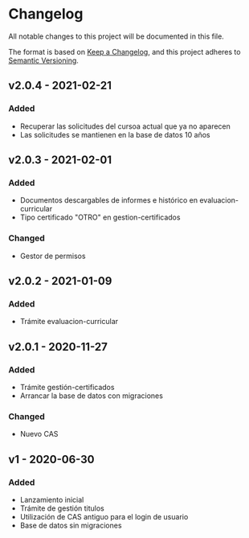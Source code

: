# Changelog
All notable changes to this project will be documented in this file.

The format is based on [Keep a Changelog](https://keepachangelog.com/en/1.0.0/),
and this project adheres to [Semantic Versioning](https://semver.org/spec/v2.0.0.html).

## v2.0.4 - 2021-02-21

### Added
- Recuperar las solicitudes del cursoa actual que ya no aparecen
- Las solicitudes se mantienen en la base de datos 10 años

## v2.0.3 - 2021-02-01

### Added
- Documentos descargables de informes e histórico en evaluacion-curricular
- Tipo certificado "OTRO" en gestion-certificados

### Changed
- Gestor de permisos


## v2.0.2 - 2021-01-09

### Added
- Trámite evaluacion-curricular


## v2.0.1 - 2020-11-27

### Added
- Trámite gestión-certificados
- Arrancar la base de datos con migraciones

### Changed
- Nuevo CAS

## v1 - 2020-06-30

### Added
- Lanzamiento inicial
- Trámite de gestión titulos
- Utilización de CAS antiguo para el login de usuario
- Base de datos sin migraciones
